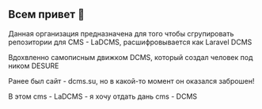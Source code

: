 ## Всем привет 👋

Данная организация предназначена для того чтобы сгрупировать репозитории для CMS - LaDCMS, расшифровывается как Laravel DCMS

Вдохвленно самописным движком DCMS, который создал человек под ником DESURE

Ранее был сайт - dcms.su, но в какой-то момент он оказался заброшен!

В этом cms - LaDCMS - я хочу отдать дань cms - DCMS
